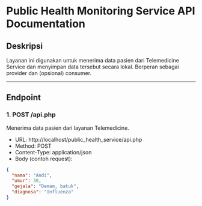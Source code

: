 # Public Health Monitoring Service API Documentation

## Deskripsi
Layanan ini digunakan untuk menerima data pasien dari Telemedicine Service dan menyimpan data tersebut secara lokal. Berperan sebagai provider dan (opsional) consumer.

---

## Endpoint

### 1. POST /api.php
Menerima data pasien dari layanan Telemedicine.

- URL: http://localhost/public_health_service/api.php
- Method: POST
- Content-Type: application/json
- Body (contoh request):

```json
{
  "nama": "Andi",
  "umur": 30,
  "gejala": "Demam, batuk",
  "diagnosa": "Influenza"
}
